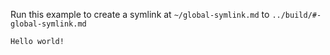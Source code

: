Run this example to create a symlink at `~/global-symlink.md` to `../build/#-global-symlink.md`

```md ~/global-symlink.md action=symlink
Hello world!
```
